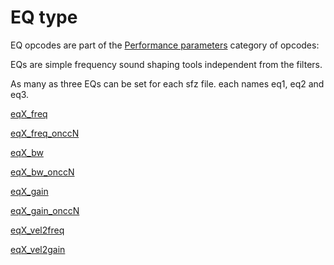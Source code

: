 ---
---
# EQ type

EQ opcodes are part of the [Performance parameters](/categories/performance_parameters)
category of opcodes:

EQs are simple frequency sound shaping tools independent from the filters.

As many as three EQs can be set for each sfz file. each names eq1, eq2 and eq3.

[eqX_freq](/opcodes/sfz_1/eqX_freq)

[eqX_freq_onccN](/opcodes/sfz_1/eqX_freq)

[eqX_bw](/opcodes/sfz_1/eqX_bw)

[eqX_bw_onccN](/opcodes/sfz_1/eqX_bw)

[eqX_gain](/opcodes/sfz_1/eqX_gain)

[eqX_gain_onccN](/opcodes/sfz_1/eqX_gain)

[eqX_vel2freq](/opcodes/sfz_1/eqX_vel2freq)

[eqX_vel2gain](/opcodes/sfz_1/eqX_vel2gain)
